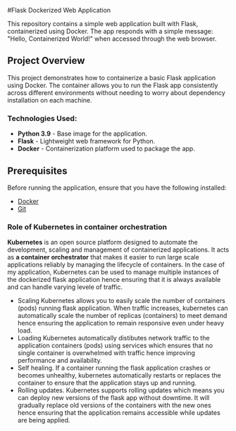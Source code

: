 #Flask Dockerized Web Application

This repository contains a simple web application built with Flask, containerized using Docker.
The app responds with a simple message: "Hello, Containerized World!" when accessed through the web browser.

## Project Overview

This project demonstrates how to containerize a basic Flask application using Docker. 
The container allows you to run the Flask app consistently across different environments without needing to worry about dependency installation on each machine.

### Technologies Used:
- **Python 3.9** - Base image for the application.
- **Flask** - Lightweight web framework for Python.
- **Docker** - Containerization platform used to package the app.

## Prerequisites

Before running the application, ensure that you have the following installed:

- [Docker](https://www.docker.com/get-started)
- [Git](https://git-scm.com/downloads)
  
### Role of Kubernetes in container orchestration
**Kubernetes** is an open source platform designed to automate the development, scaling and management of containerized applications.
It acts as **a container orchestrator** that makes it easier to run large scale applications reliably by managing the lifecycle of containers.
In the case of my application, Kubernetes can be used to manage multiple instances of the dockerized flask application hence ensuring that it is always available and can handle varying levele of traffic.
- Scaling
Kubernetes allows you to easily scale the number of containers (pods) running flask application.
When traffic increases, kubernetes can automatically scale the number of replicas (containers) to meet demand hence ensuring the        application to remain responsive even under heavy load.
- Loading
Kubernetes automatically distibutes network traffic to the application containers (pods) using services which ensures that no         single container is overwhelmed with traffic hence improving performance and availability.
- Self healing.
If a container running the flask application crashes or becomes unhealthy, kubernetes automatically restarts or replaces the container to ensure that the application stays up and running.
- Rolling updates.
Kubernetes supports rolling updates which means you can deploy new versions of the flask app without downtime. It will gradually replace old versions of the containers with the new ones hence ensuring that the application remains accessible while updates are being applied.
